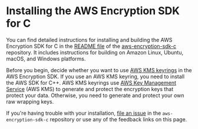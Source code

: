 # Installing the AWS Encryption SDK for C<a name="c-language-installation"></a>

You can find detailed instructions for installing and building the AWS Encryption SDK for C in the [README file](https://github.com/aws/aws-encryption-sdk-c/#readme) of the [aws\-encryption\-sdk\-c](https://github.com/aws/aws-encryption-sdk-c/) repository\. It includes instructions for building on Amazon Linux, Ubuntu, macOS, and Windows platforms\. 

Before you begin, decide whether you want to use [AWS KMS keyrings](use-kms-keyring.md) in the AWS Encryption SDK\. If you use an AWS KMS keyring, you need to install the AWS SDK for C\+\+\. AWS KMS keyrings use [AWS Key Management Service](https://docs.aws.amazon.com/kms/latest/developerguide/) \(AWS KMS\) to generate and protect the encryption keys that protect your data\. Otherwise, you need to generate and protect your own raw wrapping keys\. 

If you're having trouble with your installation, [file an issue](https://github.com/aws/aws-encryption-sdk-c/issues) in the `aws-encryption-sdk-c` repository or use any of the feedback links on this page\.